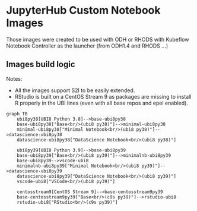 # JupyterHub Custom Notebook Images

Those images were created to be used with ODH or RHODS with Kubeflow Notebook Controller as the launcher (from ODH1.4 and RHODS ...)

## Images build logic

Notes:

- All the images support S2I to be easily extended.
- RStudio is built on a CentOS Stream 9 as packages are missing to install R properly in the UBI lines (even with all base repos and epel enabled).

```mermaid
graph TB
    ubi8py38[UBI8 Python 3.8]-->base-ubi8py38
    base-ubi8py38["Base<br/>(ubi8 py38)"]-->minimal-ubi8py38
    minimal-ubi8py38["Minimal Notebook<br/>(ubi8 py38)"]-->datascience-ubi8py38
    datascience-ubi8py38["DataScience Notebook<br/>(ubi8 py38)"]

    ubi8py39[UBI8 Python 3.9]-->base-ubi8py39
    base-ubi8py39["Base<br/>(ubi8 py39)"]-->minimalnb-ubi8py39
    base-ubi8py39-->vscode-ubi8
    minimalnb-ubi8py39["Minimal Notebook<br/>(ubi8 py39)"]-->datascience-ubi8py39
    datascience-ubi8py39["DataScience Notebook<br/>(ubi8 py39)"]
    vscode-ubi8["VSCode<br/>(ubi8 py39)"]

    centosstream9[CentOS Stream 9]-->base-centosstream9py39
    base-centosstream9py39["Base<br/>(c9s py39)"]-->rstudio-ubi8
    rstudio-ubi8["RStudio<br/>(c9s py39)"]

```

